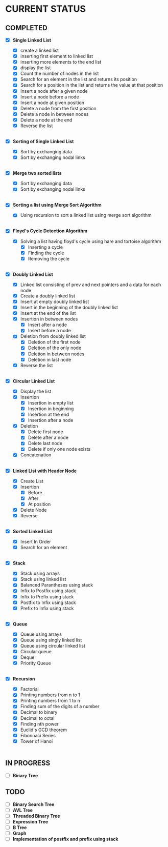 # **CURRENT STATUS**

## **COMPLETED**

- [x] **Single Linked List**

  - [x] create a linked list
  - [x] inserting first element to linked list
  - [x] inserting more elements to the end list
  - [x] display the list
  - [x] Count the number of nodes in the list
  - [x] Search for an element in the list and returns its position
  - [x] Search for a position in the list and returns the value at that position
  - [x] Insert a node after a given node
  - [x] Insert a node before a node
  - [x] Insert a node at given position
  - [x] Delete a node from the first position
  - [x] Delete a node in between nodes
  - [x] Delete a node at the end
  - [x] Reverse the list

  <br>

- [x] **Sorting of Single Linked List**

  - [x] Sort by exchanging data
  - [x] Sort by exchanging nodal links

  <br>

- [x] **Merge two sorted lists**

  - [x] Sort by exchanging data
  - [x] Sort by exchanging nodal links

  <br>

- [x] **Sorting a list using Merge Sort Algorithm**

  - [x] Using recursion to sort a linked list using merge sort algorithm

  <br>

- [x] **Floyd's Cycle Detection Algorithm**

  - [x] Solving a list having floyd's cycle using hare and tortoise algorithm
    - [x] Inserting a cycle
    - [x] Finding the cycle
    - [x] Removing the cycle

  <br>

- [x] **Doubly Linked List**

  - [x] Linked list consisting of prev and next pointers and a data for each node
  - [x] Create a doubly linked list
  - [x] Insert at empty doubly linked list
  - [x] Insert in the beginning of the doubly linked list
  - [x] Insert at the end of the list
  - [x] Insertion in between nodes
    - [x] Insert after a node
    - [x] Insert before a node
  - [x] Deletion from doubly linked list
    - [x] Deletion of the first node
    - [x] Deletion of the only node
    - [x] Deletion in between nodes
    - [x] Deletion in last node
  - [x] Reverse the list

  <br>

- [x] **Circular Linked List**

  - [x] Display the list
  - [x] Insertion
    - [x] Insertion in empty list
    - [x] Insertion in beginning
    - [x] Insertion at the end
    - [x] Insertion after a node
  - [x] Deletion
    - [x] Delete first node
    - [x] Delete after a node
    - [x] Delete last node
    - [x] Delete if only one node exists
  - [x] Concatenation

  <br>

- [x] **Linked List with Header Node**

  - [x] Create List
  - [x] Insertion
    - [x] Before
    - [x] After
    - [x] At position
  - [x] Delete Node
  - [x] Reverse

  <br>

- [x] **Sorted Linked List**

  - [x] Insert In Order
  - [x] Search for an element

  <br>

- [x] **Stack**

  - [x] Stack using arrays
  - [x] Stack using linked list
  - [x] Balanced Parantheses using stack
  - [x] Infix to Postfix using stack
  - [x] Infix to Prefix using stack
  - [x] Postfix to Infix using stack
  - [x] Prefix to Infix using stack

  <br>

- [x] **Queue**

  - [x] Queue using arrays
  - [x] Queue using singly linked list
  - [x] Queue using circular linked list
  - [x] Circular queue
  - [x] Deque
  - [x] Priority Queue

  <br>

- [x] **Recursion**

  - [x] Factorial
  - [x] Printing numbers from n to 1
  - [x] Printing numbers from 1 to n
  - [x] Finding sum of the digits of a number
  - [x] Decimal to binary
  - [x] Decimal to octal
  - [x] Finding nth power
  - [x] Euclid's GCD theorem
  - [x] Fibonnaci Series
  - [x] Tower of Hanoi

  <br>

## **IN PROGRESS**

- [ ] **Binary Tree**

## **TODO**

- [ ] **Binary Search Tree**
- [ ] **AVL Tree**
- [ ] **Threaded Binary Tree**
- [ ] **Expression Tree**
- [ ] **B Tree**
- [ ] **Graph**
- [ ] **Implementation of postfix and prefix using stack**
